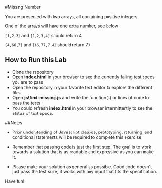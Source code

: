 #Missing Number

You are presented with two arrays, all containing positive integers.

One of the arrays will have one extra number, see below

`[1,2,3]` and `[1,2,3,4]` should return 4

`[4,66,7]` and `[66,77,7,4]` should return 77


## How to Run this Lab

+ Clone the repository
+ Open **index.html** in your browser to see the currently failing test specs you are to pass
+ Open the repository in your favorite text editor to explore the different files
+ Open **js\find-missing.js** and write the function(s) or lines of code to pass the tests
+ You could refresh **index.html** in your browser intermittently to see the status of test specs.


##Notes

+ Prior understanding of Javascript classes, prototyping, returning, and conditional statements will be required to complete this exercise.

+ Remember that passing code is just the first step. The goal is to work towards a solution that is as readable and expressive as you can make
it.

+ Please make your solution as general as possible. Good code doesn't just pass the test suite, it works with any input that fits the specification.

Have fun!
